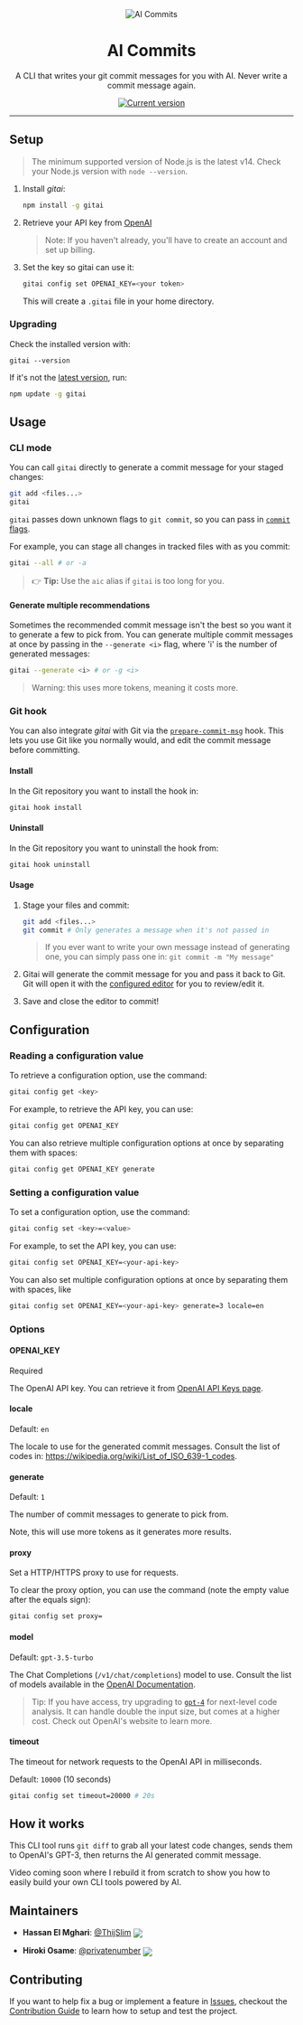 <div align="center">
  <div>
    <img src=".github/screenshot.png" alt="AI Commits"/>
    <h1 align="center">AI Commits</h1>
  </div>
	<p>A CLI that writes your git commit messages for you with AI. Never write a commit message again.</p>
	<a href="https://www.npmjs.com/package/gitai"><img src="https://img.shields.io/npm/v/gitai" alt="Current version"></a>
</div>

---

## Setup

> The minimum supported version of Node.js is the latest v14. Check your Node.js version with `node --version`.

1. Install _gitai_:

   ```sh
   npm install -g gitai
   ```

2. Retrieve your API key from [OpenAI](https://platform.openai.com/account/api-keys)

   > Note: If you haven't already, you'll have to create an account and set up billing.

3. Set the key so gitai can use it:

   ```sh
   gitai config set OPENAI_KEY=<your token>
   ```

   This will create a `.gitai` file in your home directory.

### Upgrading

Check the installed version with:

```
gitai --version
```

If it's not the [latest version](https://github.com/ThijSlim/gitai/releases/latest), run:

```sh
npm update -g gitai
```

## Usage

### CLI mode

You can call `gitai` directly to generate a commit message for your staged changes:

```sh
git add <files...>
gitai
```

`gitai` passes down unknown flags to `git commit`, so you can pass in [`commit` flags](https://git-scm.com/docs/git-commit).

For example, you can stage all changes in tracked files with as you commit:

```sh
gitai --all # or -a
```

> 👉 **Tip:** Use the `aic` alias if `gitai` is too long for you.

#### Generate multiple recommendations

Sometimes the recommended commit message isn't the best so you want it to generate a few to pick from. You can generate multiple commit messages at once by passing in the `--generate <i>` flag, where 'i' is the number of generated messages:

```sh
gitai --generate <i> # or -g <i>
```

> Warning: this uses more tokens, meaning it costs more.

### Git hook

You can also integrate _gitai_ with Git via the [`prepare-commit-msg`](https://git-scm.com/docs/githooks#_prepare_commit_msg) hook. This lets you use Git like you normally would, and edit the commit message before committing.

#### Install

In the Git repository you want to install the hook in:

```sh
gitai hook install
```

#### Uninstall

In the Git repository you want to uninstall the hook from:

```sh
gitai hook uninstall
```

#### Usage

1. Stage your files and commit:

   ```sh
   git add <files...>
   git commit # Only generates a message when it's not passed in
   ```

   > If you ever want to write your own message instead of generating one, you can simply pass one in: `git commit -m "My message"`

2. Gitai will generate the commit message for you and pass it back to Git. Git will open it with the [configured editor](https://docs.github.com/en/get-started/getting-started-with-git/associating-text-editors-with-git) for you to review/edit it.

3. Save and close the editor to commit!

## Configuration

### Reading a configuration value

To retrieve a configuration option, use the command:

```sh
gitai config get <key>
```

For example, to retrieve the API key, you can use:

```sh
gitai config get OPENAI_KEY
```

You can also retrieve multiple configuration options at once by separating them with spaces:

```sh
gitai config get OPENAI_KEY generate
```

### Setting a configuration value

To set a configuration option, use the command:

```sh
gitai config set <key>=<value>
```

For example, to set the API key, you can use:

```sh
gitai config set OPENAI_KEY=<your-api-key>
```

You can also set multiple configuration options at once by separating them with spaces, like

```sh
gitai config set OPENAI_KEY=<your-api-key> generate=3 locale=en
```

### Options

#### OPENAI_KEY

Required

The OpenAI API key. You can retrieve it from [OpenAI API Keys page](https://platform.openai.com/account/api-keys).

#### locale

Default: `en`

The locale to use for the generated commit messages. Consult the list of codes in: https://wikipedia.org/wiki/List_of_ISO_639-1_codes.

#### generate

Default: `1`

The number of commit messages to generate to pick from.

Note, this will use more tokens as it generates more results.

#### proxy

Set a HTTP/HTTPS proxy to use for requests.

To clear the proxy option, you can use the command (note the empty value after the equals sign):

```sh
gitai config set proxy=
```

#### model

Default: `gpt-3.5-turbo`

The Chat Completions (`/v1/chat/completions`) model to use. Consult the list of models available in the [OpenAI Documentation](https://platform.openai.com/docs/models/model-endpoint-compatibility).

> Tip: If you have access, try upgrading to [`gpt-4`](https://platform.openai.com/docs/models/gpt-4) for next-level code analysis. It can handle double the input size, but comes at a higher cost. Check out OpenAI's website to learn more.

#### timeout

The timeout for network requests to the OpenAI API in milliseconds.

Default: `10000` (10 seconds)

```sh
gitai config set timeout=20000 # 20s
```

## How it works

This CLI tool runs `git diff` to grab all your latest code changes, sends them to OpenAI's GPT-3, then returns the AI generated commit message.

Video coming soon where I rebuild it from scratch to show you how to easily build your own CLI tools powered by AI.

## Maintainers

- **Hassan El Mghari**: [@ThijSlim](https://github.com/ThijSlim) [<img src="https://img.shields.io/twitter/follow/thijslim?style=flat&label=thijslim&logo=twitter&color=0bf&logoColor=fff" align="center">](https://twitter.com/thijslim)

- **Hiroki Osame**: [@privatenumber](https://github.com/privatenumber) [<img src="https://img.shields.io/twitter/follow/privatenumbr?style=flat&label=privatenumbr&logo=twitter&color=0bf&logoColor=fff" align="center">](https://twitter.com/privatenumbr)

## Contributing

If you want to help fix a bug or implement a feature in [Issues](https://github.com/ThijSlim/gitai/issues), checkout the [Contribution Guide](CONTRIBUTING.md) to learn how to setup and test the project.
